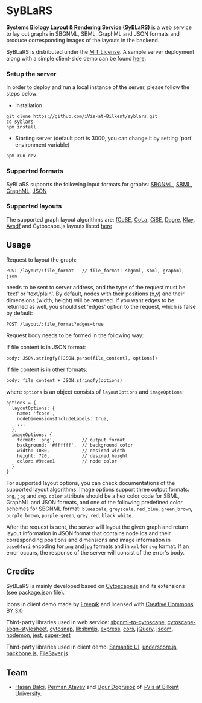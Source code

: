 # SyBLaRS

**Systems Biology Layout & Rendering Service (SyBLaRS)** is a web service to lay out graphs in SBGNML, SBML, GraphML and JSON formats and produce corresponding images of the layouts in the backend.

SyBLaRS is distributed under the [MIT License](https://github.com/iVis-at-Bilkent/syblars/blob/main/LICENSE).
A sample server deployment along with a simple client-side demo can be found [here](https://syblars.herokuapp.com).

### Setup the server

In order to deploy and run a local instance of the server, please follow the steps below:

- Installation
```
git clone https://github.com/iVis-at-Bilkent/syblars.git
cd syblars
npm install 
```

- Starting server (default port is 3000, you can change it by setting 'port' environment variable)
```
npm run dev
```

### Supported formats
SyBLaRS supports the following input formats for graphs:
[SBGNML](https://github.com/sbgn/sbgn/wiki/SBGN_ML),
[SBML](http://sbml.org/Main_Page),
[GraphML](http://graphml.graphdrawing.org/),
[JSON](https://www.json.org/)

### Supported layouts
The supported graph layout algorithms are:
[fCoSE](https://github.com/iVis-at-Bilkent/cytoscape.js-fcose/tree/unstable),
[CoLa](https://github.com/cytoscape/cytoscape.js-cola),
[CiSE](https://github.com/iVis-at-Bilkent/cytoscape.js-cise/tree/develop),
[Dagre](https://github.com/cytoscape/cytoscape.js-dagre),
[Klay](https://github.com/cytoscape/cytoscape.js-klay),
[Avsdf](https://github.com/iVis-at-Bilkent/cytoscape.js-avsdf)
and Cytoscape.js layouts listed [here](https://js.cytoscape.org/#layouts)

## Usage

Request to layout the graph:
```
POST /layout/:file_format   // file_format: sbgnml, sbml, graphml, json
```
needs to be sent to server address, and the type of the request must be 'text' or 'text/plain'.
By default, nodes with their positions (x,y) and their dimensions (width, height) will be returned. If you want edges to be returned as well, you should set 'edges' option to the request, which is false by default:
```
POST /layout/:file_format?edges=true
```
Request body needs to be formed in the following way:

If file content is in JSON format:
```
body: JSON.stringfy([JSON.parse(file_content), options])
```
If file content is in other formats:
```
body: file_content + JSON.stringfy(options)
```
where `options` is an object consists of `layoutOptions` and `imageOptions`:
```
options = {
  layoutOptions: {
    name: 'fcose',
    nodeDimensionsIncludeLabels: true,
    ...
  },
  imageOptions: {
    format: 'png',          // output format
    background: '#ffffff',  // background color
    width: 1080,            // desired width
    height: 720,            // desired height
    color: #9ecae1          // node color
  }
}
```
For supported layout options, you can check documentations of the supported layout algorithms. Image options support three output formats: `png`, `jpg` and `svg`. `color` attribute should be a hex color code for SBML, GraphML and JSON formats, and one of the following predefined color schemes for SBGNML format: `bluescale`, `greyscale`, `red_blue`, `green_brown`, `purple_brown`, `purple_green`, `grey_red`, `black_white`.

After the request is sent, the server will layout the given graph and return layout information in JSON format that contains node ids and their corresponding positions and dimensions and image information in `base64uri` encoding for `png` and`jpg` formats and in `xml` for `svg` format.
If an error occurs, the response of the server will consist of the error's body.

## Credits

SyBLaRS is mainly developed based on [Cytoscape.js](https://js.cytoscape.org) and its extensions (see package.json file).

Icons in client demo made by [Freepik](http://www.freepik.com) and licensed with 
[Creative Commons BY 3.0](http://creativecommons.org/licenses/by/3.0/)

Third-party libraries used in web service:
[sbgnml-to-cytoscape](https://www.npmjs.com/package/sbgnml-to-cytoscape),
[cytoscape-sbgn-stylesheet](https://github.com/iVis-at-Bilkent/cytoscape-sbgn-stylesheet),
[cytosnap](https://github.com/iVis-at-Bilkent/cytosnap),
[libsbmljs](https://libsbmljs.github.io),
[express](https://www.npmjs.com/package/express),
[cors](https://www.npmjs.com/package/cors),
[jQuery](https://www.npmjs.com/package/jquery),
[jsdom](https://www.npmjs.com/package/jsdom),
[nodemon](https://www.npmjs.com/package/nodemon),
[jest](https://www.npmjs.com/package/jest),
[super-test](https://www.npmjs.com/package/supertest)

Third-party libraries used in client demo:
[Semantic UI](https://semantic-ui.com),
[underscore.js](https://underscorejs.org),
[backbone.js](https://backbonejs.org),
[FileSaver.js](https://github.com/eligrey/FileSaver.js/)

## Team

  * [Hasan Balci](https://github.com/hasanbalci), [Perman Atayev](https://github.com/PermanAtayev) and [Ugur Dogrusoz](https://github.com/ugurdogrusoz) of [i-Vis at Bilkent University](http://www.cs.bilkent.edu.tr/~ivis).
